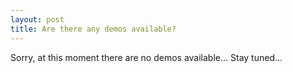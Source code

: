 ```yaml
---
layout: post
title: Are there any demos available?
---
```

Sorry, at this moment there are no demos available... Stay tuned...